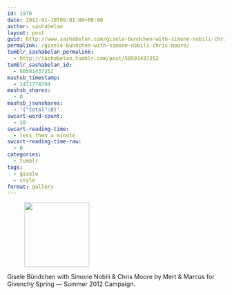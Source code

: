 ```yaml
---
id: 1970
date: 2012-01-10T09:01:00+00:00
author: sashabelan
layout: post
guid: http://www.sashabelan.com/gisele-bundchen-with-simone-nobili-chris-moore/
permalink: /gisele-bundchen-with-simone-nobili-chris-moore/
tumblr_sashabelan_permalink:
  - http://sashabelan.tumblr.com/post/50581437252
tumblr_sashabelan_id:
  - 50581437252
mashsb_timestamp:
  - 1471774704
mashsb_shares:
  - 0
mashsb_jsonshares:
  - '{"total":0}'
swcart-word-count:
  - 20
swcart-reading-time:
  - less then a minute
swcart-reading-time-raw:
  - 0
categories:
  - tumblr
tags:
  - gisele
  - style
format: gallery
---
```

<div id='gallery-134' class='gallery galleryid-1970 gallery-columns-3 gallery-size-thumbnail'>
  <figure class='gallery-item'> 
  
  <div class='gallery-icon portrait'>
    <a href='http://www.sashabelan.ru/gisele-bundchen-with-simone-nobili-chris-moore/attachment/1971/'><img width="150" height="150" src="http://www.sashabelan.ru/wp-content/uploads/2012/01/tumblr_mmwel7lKMg1qarj97o1_1280-150x150.jpg" class="attachment-thumbnail size-thumbnail" alt="" /></a>
  </div></figure>
</div>

Gisele Bündchen with Simone Nobili & Chris Moore by Mert & Marcus for Givenchy Spring &#8212; Summer 2012 Campaign.